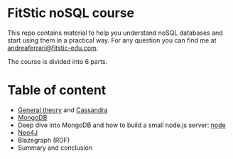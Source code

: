 # FitStic noSQL course
This repo contains material to help you understand noSQL databases and start using them in a practical way.
For any question you can find me at andreaferrari@fitstic-edu.com.


The course is divided into 6 parts.

# Table of content
- [General theory](./0_introduction/Database_noSQL.pdf) and [Cassandra](https://github.com/datastaxdevs/workshop-intro-to-cassandra/tree/d9efcbc246c0cb5a54eaa5361affeae05d4b5419)
- [MongoDB](./2_mongodb/README.md)
- Deep dive into MongoDB and how to build a small node.js server: [node](./2_mongodb/nodejs/README.md)
- [Neo4J](./3_neo4j/README.md)
- Blazegraph (RDF)
- Summary and conclusion